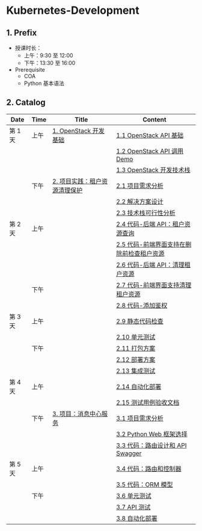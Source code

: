 # Kubernetes-Development

## 1. Prefix

- 授课时长：
    - 上午：9:30 至 12:00
    - 下午：13:30 至 16:00
- Prerequisite
    - COA
    - Python 基本语法

## 2. Catalog

| Date | Time | Title | Content |
| ---- | ---- | ----- | ------- |
| 第 1 天 | 上午 | [1. OpenStack 开发基础]() | [1.1 OpenStack API 基础]() |
| | | | [1.2 OpenStack API 调用 Demo]() |
| | | | [1.3 OpenStack 开发技术栈]() |
| | 下午 | [2. 项目实践：租户资源清理保护]() | [2.1 项目需求分析]() |
| | | | [2.2 解决方案设计]() |
| | | | [2.3 技术栈可行性分析]() |
| 第 2 天 | 上午 | | [2.4 代码-后端 API：租户资源查询]() |
| | | | [2.5 代码-前端界面支持在删除前检查租户资源]() |
| | | | [2.6 代码-后端 API：清理租户资源]() |
| | 下午 | | [2.7 代码-前端界面支持清理租户资源]() |
| | | | [2.8 代码-添加鉴权]() |
| 第 3 天 | 上午 | | [2.9 静态代码检查]() |
| | | | [2.10 单元测试]() |
| | 下午 | | [2.11 打包方案]() |
| | | | [2.12 部署方案]() |
| | | | [2.13 集成测试]() |
| 第 4 天 | 上午 | | [2.14 自动化部署]() |
| | | | [2.15 测试用例验收文档]() |
| | 下午 | [3. 项目：消息中心服务]() | [3.1 项目需求分析]() |
| | | | [3.2 Python Web 框架选择]() |
| | | | [3.3 代码：路由设计和 API Swagger]() |
| 第 5 天 | 上午 | | [3.4 代码：路由和控制器]() |
| | | | [3.5 代码：ORM 模型]() |
| | 下午 | | [3.6 单元测试]() |
| | | | [3.7 API 测试]() |
| | | | [3.8 自动化部署]() |
